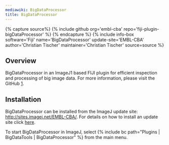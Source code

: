 ```yaml
---
mediawiki: BigDataProcessor
title: BigDataProcessor
---
```



{% capture source%}
{% include github org='embl-cba' repo='fiji-plugin-bigDataProcessor' %}
{% endcapture %}
{% include info-box software='Fiji' name='BigDataProcessor' update-site='EMBL-CBA' author='Christian Tischer' maintainer='Christian Tischer' source=source %}

## Overview

BigDataProcessor in an ImageJ1 based FIJI plugin for efficient inspection and processing of big image data. For more information, please visit the GitHub [1](https://github.com/embl-cba/fiji-plugin-bigDataProcessor/blob/master/README.md#big-data-processor).

## Installation

BigDataProcessor can be installed from the ImageJ update site: http://sites.imagej.net/EMBL-CBA/. For details on how to install an update site click [here](/update-sites/following).

To start BigDataProcessor in ImageJ, select {% include bc path="Plugins | BigDataTools | BigDataProcessor" %} from the main menu.
